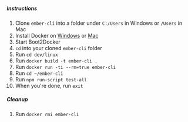 ##### Instructions

1. Clone `ember-cli` into a folder under `C:/Users` in Windows or `/Users` in Mac
1. Install Docker on [Windows](https://github.com/boot2docker/windows-installer/releases/latest) or [Mac](https://github.com/boot2docker/osx-installer/releases/latest)
1. Start Boot2Docker
1. `cd` into your cloned `ember-cli` folder
1. Run `cd dev/linux`
1. Run `docker build -t ember-cli .`
1. Run `docker run -ti --rm=true ember-cli`
1. Run `cd ~/ember-cli`
1. Run `npm run-script test-all`
1. When you're done, run `exit`

##### Cleanup

1. Run `docker rmi ember-cli`
